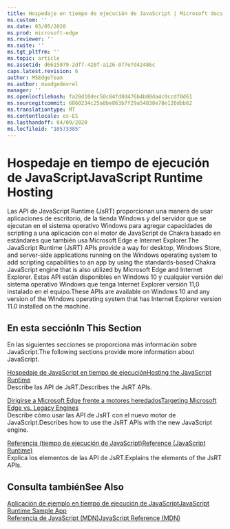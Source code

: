 ```yaml
---
title: Hospedaje en tiempo de ejecución de JavaScript | Microsoft docs
ms.custom: ''
ms.date: 03/05/2020
ms.prod: microsoft-edge
ms.reviewer: ''
ms.suite: ''
ms.tgt_pltfrm: ''
ms.topic: article
ms.assetid: d6615079-2df7-420f-a126-077e7d42486c
caps.latest.revision: 6
author: MSEdgeTeam
ms.author: msedgedevrel
manager: ''
ms.openlocfilehash: fa28d10dec50c84fd8d476b4b00da4c0ccdf0d61
ms.sourcegitcommit: 6860234c25a8be863b7f29a54838e78e120dbb62
ms.translationtype: MT
ms.contentlocale: es-ES
ms.lasthandoff: 04/09/2020
ms.locfileid: "10573385"
---
```

# <span data-ttu-id="d72c3-102">Hospedaje en tiempo de ejecución de JavaScript</span><span class="sxs-lookup"><span data-stu-id="d72c3-102">JavaScript Runtime Hosting</span></span>
<span data-ttu-id="d72c3-103">Las API de JavaScript Runtime (JsRT) proporcionan una manera de usar aplicaciones de escritorio, de la tienda Windows y del servidor que se ejecutan en el sistema operativo Windows para agregar capacidades de scripting a una aplicación con el motor de JavaScript de Chakra basado en estándares que también usa Microsoft Edge e Internet Explorer.</span><span class="sxs-lookup"><span data-stu-id="d72c3-103">The JavaScript Runtime (JsRT) APIs provide a way for desktop, Windows Store, and server-side applications running on the Windows operating system to add scripting capabilities to an app by using the standards-based Chakra JavaScript engine that is also utilized by Microsoft Edge and Internet Explorer.</span></span> <span data-ttu-id="d72c3-104">Estas API están disponibles en Windows 10 y cualquier versión del sistema operativo Windows que tenga Internet Explorer versión 11,0 instalado en el equipo.</span><span class="sxs-lookup"><span data-stu-id="d72c3-104">These APIs are available on Windows 10 and any version of the Windows operating system that has Internet Explorer version 11.0 installed on the machine.</span></span>  
  
## <span data-ttu-id="d72c3-105">En esta sección</span><span class="sxs-lookup"><span data-stu-id="d72c3-105">In This Section</span></span>  
 <span data-ttu-id="d72c3-106">En las siguientes secciones se proporciona más información sobre JavaScript.</span><span class="sxs-lookup"><span data-stu-id="d72c3-106">The following sections provide more information about JavaScript.</span></span>  
  
 [<span data-ttu-id="d72c3-107">Hospedaje de JavaScript en tiempo de ejecución</span><span class="sxs-lookup"><span data-stu-id="d72c3-107">Hosting the JavaScript Runtime</span></span>](./chakra-hosting/hosting-the-javascript-runtime.md)  
 <span data-ttu-id="d72c3-108">Describe las API de JsRT.</span><span class="sxs-lookup"><span data-stu-id="d72c3-108">Describes the JsRT APIs.</span></span>  
  
 [<span data-ttu-id="d72c3-109">Dirigirse a Microsoft Edge frente a motores heredados</span><span class="sxs-lookup"><span data-stu-id="d72c3-109">Targeting Microsoft Edge vs. Legacy Engines</span></span>](./chakra-hosting/targeting-edge-vs-legacy-engines-in-jsrt-apis.md)  
 <span data-ttu-id="d72c3-110">Describe cómo usar las API de JsRT con el nuevo motor de JavaScript.</span><span class="sxs-lookup"><span data-stu-id="d72c3-110">Describes how to use the JsRT APIs with the new JavaScript engine.</span></span>  
  
 [<span data-ttu-id="d72c3-111">Referencia (tiempo de ejecución de JavaScript)</span><span class="sxs-lookup"><span data-stu-id="d72c3-111">Reference (JavaScript Runtime)</span></span>](./chakra-hosting/reference-javascript-runtime.md)  
 <span data-ttu-id="d72c3-112">Explica los elementos de las API de JsRT.</span><span class="sxs-lookup"><span data-stu-id="d72c3-112">Explains the elements of the JsRT APIs.</span></span>  
  
## <span data-ttu-id="d72c3-113">Consulta también</span><span class="sxs-lookup"><span data-stu-id="d72c3-113">See Also</span></span>  
 [<span data-ttu-id="d72c3-114">Aplicación de ejemplo en tiempo de ejecución de JavaScript</span><span class="sxs-lookup"><span data-stu-id="d72c3-114">JavaScript Runtime Sample App</span></span>](https://go.microsoft.com/fwlink/p/?LinkID=306674&clcid=0x409)  
 [<span data-ttu-id="d72c3-115">Referencia de JavaScript (MDN)</span><span class="sxs-lookup"><span data-stu-id="d72c3-115">JavaScript Reference (MDN)</span></span>](https://developer.mozilla.org/docs/Web/JavaScript/Reference)  
